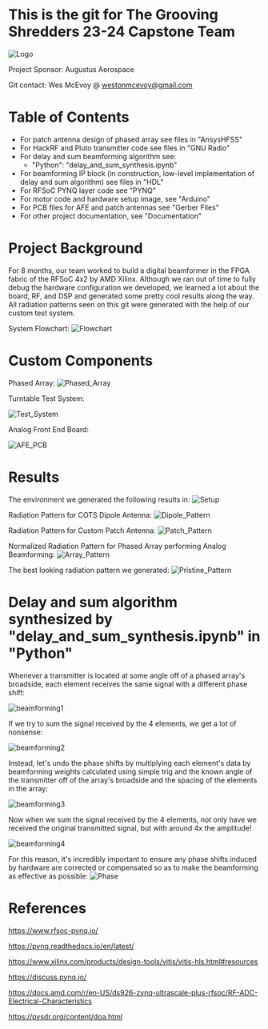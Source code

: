 # This is the git for The Grooving Shredders 23-24 Capstone Team

![Logo](https://github.com/tast2129/Grooving-Shredders/blob/main/Images/Grooving%20Shredders%20Final%20Logo.png)

Project Sponsor: Augustus Aerospace

Git contact: Wes McEvoy @ westonmcevoy@gmail.com

# Table of Contents

* For patch antenna design of phased array see files in "AnsysHFSS"
* For HackRF and Pluto transmitter code see files in "GNU Radio"
* For delay and sum beamforming algorithm see:
  * "Python": "delay_and_sum_synthesis.ipynb"
* For beamforming IP block (in construction, low-level implementation of delay and sum algorithm) see files in "HDL"
* For RFSoC PYNQ layer code see "PYNQ"
* For motor code and hardware setup image, see "Arduino"
* For PCB files for AFE and patch antennas see "Gerber Files"
* For other project documentation, see "Documentation"

# Project Background

For 8 months, our team worked to build a digital beamformer in the FPGA fabric of the RFSoC 4x2 by AMD Xilinx. Although we ran out of time to fully debug the hardware configuration we developed, we learned a lot about the board, RF, and DSP and generated some pretty cool results along the way. All radiation patterns seen on this git were generated with the help of our custom test system.

System Flowchart:
![Flowchart](https://github.com/tast2129/Grooving-Shredders/blob/main/Images/Flowchart.png)

# Custom Components

Phased Array:
![Phased_Array](https://github.com/tast2129/Grooving-Shredders/blob/main/Images/Phased_Array.png)

Turntable Test System:

![Test_System](https://github.com/tast2129/Grooving-Shredders/blob/main/Images/Test_System.jpg)

Analog Front End Board:

![AFE_PCB](https://github.com/tast2129/Grooving-Shredders/blob/main/Images/AFE_PCB.jpg)


# Results

The environment we generated the following results in:
![Setup](https://github.com/tast2129/Grooving-Shredders/blob/main/Images/Test_Setup2.jpeg)

Radiation Pattern for COTS Dipole Antenna:
![Dipole_Pattern](https://github.com/tast2129/Grooving-Shredders/blob/main/Images/Dipole_Pattern.png)

Radiation Pattern for Custom Patch Antenna:
![Patch_Pattern](https://github.com/tast2129/Grooving-Shredders/blob/main/Images/Patch_Pattern.png)

Normalized Radiation Pattern for Phased Array performing Analog Beamforming:
![Array_Pattern](https://github.com/tast2129/Grooving-Shredders/blob/main/Images/Broadside_Pattern.png)

The best looking radiation pattern we generated:
![Pristine_Pattern](https://github.com/tast2129/Grooving-Shredders/blob/main/Images/Phased_Array_Pattern.png)


# Delay and sum algorithm synthesized by "delay_and_sum_synthesis.ipynb" in "Python"

Whenever a transmitter is located at some angle off of a phased array's broadside, each element receives the same signal with a different phase shift:

![beamforming1](https://github.com/tast2129/Grooving-Shredders/assets/97580315/e911917c-0b33-4844-adb9-a0ce4064d12e)

If we try to sum the signal received by the 4 elements, we get a lot of nonsense:

![beamforming2](https://github.com/tast2129/Grooving-Shredders/assets/97580315/507baff8-44bc-445b-9302-e12a531ed3d8)

Instead, let's undo the phase shifts by multiplying each element's data by beamforming weights calculated using simple trig and the known angle of the transmitter off of the array's broadside and the spacing of the elements in the array:

![beamforming3](https://github.com/tast2129/Grooving-Shredders/assets/97580315/f1506090-c677-4844-88a7-71d21600565d)

Now when we sum the signal received by the 4 elements, not only have we received the original transmitted signal, but with around 4x the amplitude!

![beamforming4](https://github.com/tast2129/Grooving-Shredders/assets/97580315/fbafaabb-2a26-4d0b-9db6-097383a0870f)

For this reason, it's incredibly important to ensure any phase shifts induced by hardware are corrected or compensated so as to make the beamforming as effective as possible:
![Phase](https://github.com/tast2129/Grooving-Shredders/blob/main/Images/Scope_Phase.png)

# References

https://www.rfsoc-pynq.io/

https://pynq.readthedocs.io/en/latest/

https://www.xilinx.com/products/design-tools/vitis/vitis-hls.html#resources

https://discuss.pynq.io/

https://docs.amd.com/r/en-US/ds926-zynq-ultrascale-plus-rfsoc/RF-ADC-Electrical-Characteristics

https://pysdr.org/content/doa.html





